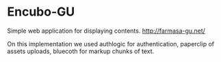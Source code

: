 Encubo-GU
=========

Simple web application for displaying contents. http://farmasa-gu.net/

On this implementation we used authlogic for authentication,
paperclip of assets uploads,
bluecoth for markup chunks of text.


